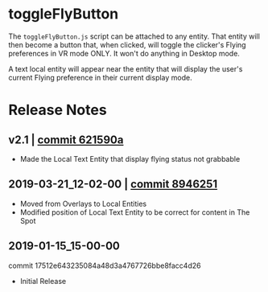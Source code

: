 # toggleFlyButton
The `toggleFlyButton.js` script can be attached to any entity. That entity will then become a button that, when clicked, will toggle the clicker's Flying preferences in VR mode ONLY. It won't do anything in Desktop mode.

A text local entity will appear near the entity that will display the user's current Flying preference in their current display mode.

# Release Notes

## v2.1 | [commit 621590a](https://github.com/highfidelity/hifi-content/commits/621590a)
- Made the Local Text Entity that display flying status not grabbable

## 2019-03-21_12-02-00 | [commit 8946251](https://github.com/highfidelity/hifi-content/commits/8946251)
- Moved from Overlays to Local Entities
- Modified position of Local Text Entity to be correct for content in The Spot

## 2019-01-15_15-00-00
commit 17512e643235084a48d3a4767726bbe8facc4d26
- Initial Release